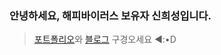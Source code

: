 ### 안녕하세요, 해피바이러스 보유자 신희성입니다.

> [포트폴리오](https://wandering-confidence-5d5.notion.site/110e00310b39807f8e71fbbb8220a4f9?pvs=4)와 [블로그](https://huise0ng.tistory.com/) 구경오세요 ◄:•D


